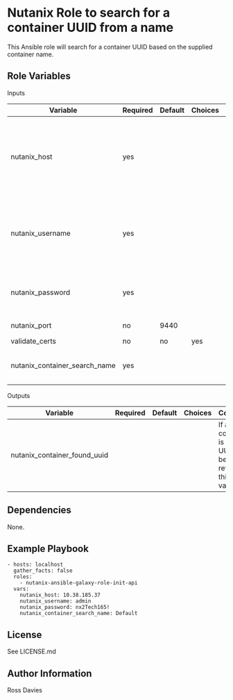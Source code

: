 Nutanix Role to search for a container UUID from a name
=========

This Ansible role will search for a container UUID based on the supplied container name.


Role Variables
--------------

Inputs

| Variable                      | Required | Default | Choices                   | Comments                                                                             |
|-------------------------------|----------|---------|---------------------------|--------------------------------------------------------------------------------------|
| nutanix_host                  | yes      |         |                           | The IP address or FQDN for the Prism (Element only) which you want to connect.       |
| nutanix_username              | yes      |         |                           | A valid username with appropriate rights to access the Nutanix API.                  |
| nutanix_password              | yes      |         |                           | A valid password for the supplied username.                                          |
| nutanix_port                  | no       | 9440    |                           | The Prism TCP port.                                                                  |
| validate_certs                | no       | no      | yes | no                  | Whether to check if Prism UI certificates are valid.                                 |
| nutanix_container_search_name | yes      |         |                           | Name of container to search for.                                                     |


Outputs

| Variable                     | Required | Default | Choices                   | Comments                                                                            |
|------------------------------|----------|---------|---------------------------|-------------------------------------------------------------------------------------|
| nutanix_container_found_uuid |          |         |                           | If a container is found its UUID will be returned in this variable                  |


Dependencies
------------

None.

Example Playbook
----------------

```
- hosts: localhost
  gather_facts: false
  roles:
    - nutanix-ansible-galaxy-role-init-api
  vars:
    nutanix_host: 10.38.185.37
    nutanix_username: admin
    nutanix_password: nx2Tech165!
    nutanix_container_search_name: Default
```

License
-------

See LICENSE.md

Author Information
------------------

Ross Davies
